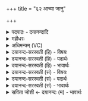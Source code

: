 +++
title = "६२ आच्या जानु"

+++
<details><summary>पदपाठः - दयानन्दादि</summary>

आच्येत्या॒ऽअच्य॑। जानु॑। द॒क्षि॒ण॒तः। नि॒षद्य॑। नि॒षद्येति॑ नि॒ऽसद्य॑। इ॒मम्। य॒ज्ञम्। अ॒भि। गृ॒णी॒त॒। विश्वे॑। मा। हि॒ँसि॒ष्ट॒। पि॒त॒रः॒। केन॑। चि॒त्। नः॒। यत्। वः॒। आगः॑। पु॒रु॒षता॑। करा॑म। ६२।
</details>

<details><summary>महीधरः</summary>

म०. हे पितरः, दाशुषे हविर्दत्तवते मर्त्याय मनुष्याय यजमानाय यूयं रयिं धनं धत्त दत्त । कीदृशा यूयम् । अरुणीनामरुणवर्णानामूर्णानामुपस्थे उपरिभागे आसीनासः आसीनाः उपविष्टाः । याभिः कुतपाः क्रियन्ते ता ऊर्णा अरुणा भवन्ति 'कुतपं चासने दद्यात्' इति स्मृतेः कुतपप्रियाः पितरः । यद्वा अरुणीनामरुणवर्णानां रश्मीनामुपस्थे उत्सङ्गे आसीनाः । आदित्यलोकस्था इत्यर्थः । किंच हे पितरः, पुत्रेभ्यो यजमानेभ्यः तस्य वस्वः वसुनो धनस्य प्रयच्छत दत्त । कर्मणि षष्ठी । यदभीष्टं धनं तद्दत्त । पितॄणां पुत्रा एव यजमानाः । ते यूयमिहास्मदीये यज्ञे ऊर्जं रसं दधात स्थापयत ॥ ६३॥  
चतुःषष्टी।
</details>

<details><summary>अधिमन्त्रम् (VC)</summary>

- पितरो देवता
- शङ्ख ऋषिः
- निचृत्त्रिष्टुप्
- धैवतः
</details>

<details><summary>दयानन्द-सरस्वती (हि) - विषयः</summary>

फिर उसी विषय को अगले मन्त्र में कहा है ॥
</details>

<details><summary>दयानन्द-सरस्वती (हि) - पदार्थः</summary>

पदार्थान्वयभाषाः -  हे (विश्वे) सब (पितरः) पितृलोगो ! तुम (केन, चित्) किसी हेतु से (नः) हमारी जो (पुरुषता) पुरुषार्थता है, उसको (मा, हिंसिष्ट) मत नष्ट करो, जिससे हम लोग सुख को (कराम) प्राप्त करें, (यत्) जो (वः) तुम्हारा (आगः) अपराध है, उसको हम छुड़ावें, तुम लोग (इमम्) इस (यज्ञम्) सत्कारक्रियारूप व्यवहार को (अभि, गृणीत) हमारे सन्मुख प्रशंसित करो, हम (जानु) जानु अवयव को (आच्य) नीचे टेक के (दक्षिणतः) तुम्हारे दक्षिण पार्श्व में (निषद्य) बैठ के तुम्हारा निरन्तर सत्कार करें ॥६२ ॥
</details>

<details><summary>दयानन्द-सरस्वती (हि) - भावार्थः</summary>

भावार्थभाषाः -  जिनके पितृ लोग जब समीप आवें अथवा सन्तान लोग इन के समीप जावें, तब भूमि में घुटने टिका नमस्कार कर इनको प्रसन्न करें, पितर लोग भी आशीर्वाद, विद्या और अच्छी शिक्षा के उपदेश से अपने सन्तानों को प्रसन्न करके सदा रक्षा किया करें ॥६२ ॥
</details>

<details><summary>दयानन्द-सरस्वती (सं) - विषयः</summary>

पुनस्तमेव विषयमाह ॥
</details>

<details><summary>दयानन्द-सरस्वती (सं) - पदार्थः</summary>

पदार्थान्वयभाषाः -  हे विश्वे पितरः ! यूयं केनचिद्धेतुना नो या पुरुषता तां मा हिंसिष्ट, यतो वयं सुखं कराम, यद्व आगस्तत् त्याजयेम, यूयमिमं यज्ञमभिगृणीत, वयमाच्य जानु दक्षिणतो निषद्य युष्मान् सततं सत्कुर्याम ॥६२ ॥
</details>

<details><summary>दयानन्द-सरस्वती (सं) - भावार्थः</summary>

भावार्थभाषाः -  येषां पितरो यदा सामीप्यमागच्छेयुः स्वयं वैतेषां निकटे समभिगच्छेयुस्तदा भूमौ जानुनी निपात्य नमस्कृत्यैतान् प्रसादयेयुः, पितरश्चाशीर्विद्यासुशिक्षोपदेशेन स्वसन्तानान् प्रसन्नान् कृत्वा सततं रक्षेयुः ॥६२ ॥
</details>

<details><summary>सविता जोशी ← दयानन्दः (म) - भावार्थः</summary>

भावार्थभाषाः -  पिता व पुत्र जेव्हा एकमेकांच्या जवळ येतील तेव्हा पुत्राने भूमीवर गुडघे टेकून नमस्कार करावा व त्यांना प्रसन्न करून घ्यावे. पितरांनीही त्यांना आशीर्वाद द्यावा व विद्या आणि चांगल्या उपदेशाने संतानांना प्रसन्न करून सदैव त्यांचे रक्षण करावे.
</details>